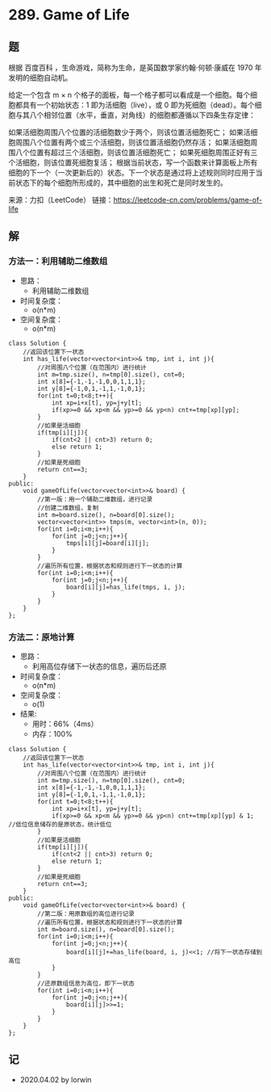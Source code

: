# 289. Game of Life

## 题

根据 百度百科 ，生命游戏，简称为生命，是英国数学家约翰·何顿·康威在 1970 年发明的细胞自动机。

给定一个包含 m × n 个格子的面板，每一个格子都可以看成是一个细胞。每个细胞都具有一个初始状态：1 即为活细胞（live），或 0 即为死细胞（dead）。每个细胞与其八个相邻位置（水平，垂直，对角线）的细胞都遵循以下四条生存定律：

如果活细胞周围八个位置的活细胞数少于两个，则该位置活细胞死亡；
如果活细胞周围八个位置有两个或三个活细胞，则该位置活细胞仍然存活；
如果活细胞周围八个位置有超过三个活细胞，则该位置活细胞死亡；
如果死细胞周围正好有三个活细胞，则该位置死细胞复活；
根据当前状态，写一个函数来计算面板上所有细胞的下一个（一次更新后的）状态。下一个状态是通过将上述规则同时应用于当前状态下的每个细胞所形成的，其中细胞的出生和死亡是同时发生的。

来源：力扣（LeetCode）
链接：https://leetcode-cn.com/problems/game-of-life

## 解

### 方法一：利用辅助二维数组
- 思路：
  - 利用辅助二维数组
- 时间复杂度：
  - o(n*m)
- 空间复杂度：
  - o(n*m)
```
class Solution {
    //返回该位置下一状态
    int has_life(vector<vector<int>>& tmp, int i, int j){
        //对周围八个位置（在范围内）进行统计
        int m=tmp.size(), n=tmp[0].size(), cnt=0;
        int x[8]={-1,-1,-1,0,0,1,1,1};
        int y[8]={-1,0,1,-1,1,-1,0,1};
        for(int t=0;t<8;t++){
            int xp=i+x[t], yp=j+y[t];
            if(xp>=0 && xp<m && yp>=0 && yp<n) cnt+=tmp[xp][yp];
        }
        //如果是活细胞
        if(tmp[i][j]){
            if(cnt<2 || cnt>3) return 0;
            else return 1;
        }
        //如果是死细胞
        return cnt==3;
    }
public:
    void gameOfLife(vector<vector<int>>& board) {
        //第一版：用一个辅助二维数组，进行记录
        //创建二维数组，复制
        int m=board.size(), n=board[0].size();
        vector<vector<int>> tmps(m, vector<int>(n, 0));
        for(int i=0;i<m;i++){
            for(int j=0;j<n;j++){
                tmps[i][j]=board[i][j];
            }
        }
        //遍历所有位置，根据状态和规则进行下一状态的计算
        for(int i=0;i<m;i++){
            for(int j=0;j<n;j++){
                board[i][j]=has_life(tmps, i, j);
            }
        }
    }
};
```

### 方法二：原地计算
- 思路：
  - 利用高位存储下一状态的信息，遍历后还原
- 时间复杂度：
  - o(n*m)
- 空间复杂度：
  - o(1)
- 结果:
  - 用时：66%（4ms）
  - 内存：100%
```
class Solution {
    //返回该位置下一状态
    int has_life(vector<vector<int>>& tmp, int i, int j){
        //对周围八个位置（在范围内）进行统计
        int m=tmp.size(), n=tmp[0].size(), cnt=0;
        int x[8]={-1,-1,-1,0,0,1,1,1};
        int y[8]={-1,0,1,-1,1,-1,0,1};
        for(int t=0;t<8;t++){
            int xp=i+x[t], yp=j+y[t];
            if(xp>=0 && xp<m && yp>=0 && yp<n) cnt+=tmp[xp][yp] & 1; //低位信息储存的是原状态，统计低位
        }
        //如果是活细胞
        if(tmp[i][j]){
            if(cnt<2 || cnt>3) return 0;
            else return 1;
        }
        //如果是死细胞
        return cnt==3;
    }
public:
    void gameOfLife(vector<vector<int>>& board) {
        //第二版：用原数组的高位进行记录
        //遍历所有位置，根据状态和规则进行下一状态的计算
        int m=board.size(), n=board[0].size();
        for(int i=0;i<m;i++){
            for(int j=0;j<n;j++){
                board[i][j]+=has_life(board, i, j)<<1; //将下一状态存储到高位
            }
        }
        //还原数组信息为高位，即下一状态
        for(int i=0;i<m;i++){
            for(int j=0;j<n;j++){
                board[i][j]>>=1;
            }
        }
    }
};
```

## 记

- 2020.04.02 by lorwin